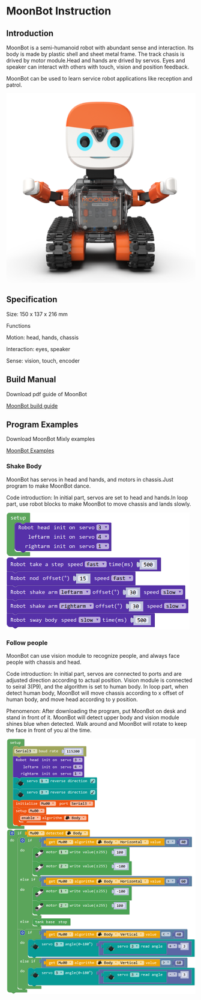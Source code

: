 # MoonBot Instruction

## Introduction

MoonBot is a semi-humanoid robot with abundant sense and interaction. Its body is made by plastic shell and sheet metal frame. 
The track chasis is drived by motor module.Head and hands are drived by servos. 
Eyes and speaker can interact with others with touch, vision and position feedback.

MoonBot can be used to learn service robot applications like reception and patrol.

![](./images/render_MoonBot.png)

## Specification

Size: 150 x 137 x 216 mm

Functions

Motion: head, hands, chassis

Interaction: eyes, speaker

Sense: vision, touch, encoder

## Build Manual

Download pdf guide of MoonBot

[MoonBot build guide](https://github.com/mu-opensource/Morpx-docs-en/raw/master/MoonBot/MoonBot_Structure/docs/MoonBot_manual_en.pdf)

## Program Examples

Download MoonBot Mixly examples

[MoonBot Examples](https://github.com/mu-opensource/Morpx-docs-en/raw/master/MoonBot/MoonBot_Structure/sources/Mixly_example_MoonBot.zip)

### Shake Body

MoonBot has servos in head and hands, and motors in chassis.Just program to make MoonBot dance.

Code introduction: In initial part, servos are set to head and hands.In loop part, use robot blocks to make MoonBot to move chassis and lands slowly.

![](./images/Mixly_MoonBot_shake.png)

### Follow people

MoonBot can use vision module to recognize people, and always face people with chassis and head.

Code introduction: In initial part, servos are connected to ports and are adjusted direction according to actual position.
Vision module is connected to seiral 3(P9), and the algorithm is set to human body.
In loop part, when detect human body, MoonBot will move chassis according to x offset of human body, and move head according to y position.

Phenomenon: After downloading the program, put MoonBot on desk and stand in front of it.
MoonBot will detect upper body and vision module shines blue when detected.
Walk around and MoonBot will rotate to keep the face in front of you al the time.

![](./images/Mixly_MoonBot_followBody.png)
